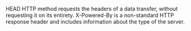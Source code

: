 HEAD HTTP method requests the headers of a data transfer, without requesting it on its entirety.
X-Powered-By is a non-standard HTTP response header and includes information about the type of the server.
